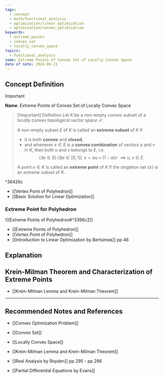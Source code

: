 ```yaml
---
tags:
  - concept
  - math/functional_analysis
  - optimization/linear_optimization
  - optimization/convex_optimization
keywords:
  - extreme_points
  - convex_set
  - locally_convex_space
topics:
  - functional_analysis
name: Extreme Points of Convex Set of Locally Convex Space
date of note: 2024-06-21
---
```


## Concept Definition

>[!important]
>**Name**: Extreme Points of Convex Set of Locally Convex Space

>[!important] Definition
>Let $K$ be a non-empty *convex* subset of a *locally convex topological vector space* $\mathcal{X}.$
>
>A non-empty subset $E$ of $K$ is called an **extreme subset** of $K$ if
>- it is both **convex** and **closed**, 
>- and whenever $x \in E$ is a **convex combination** of vectors $u$ and $v$ in $K$, then both $u$ and $v$ belongs to $E$, i.e. $$(\exists x \in E)\;(\exists \alpha\in [0,1])\;\; x = \alpha u + (1- \alpha)v\; \implies u, v \in E.$$
>
>A point $x \in K$ is called an **extreme point** of $K$ if the singleton set $\{ x \}$ is an *extreme subset* of $K$.

^36426c

- [[Vertex Point of Polyhedron]]
- [[Basic Solution for Linear Optimization]]

### Extreme Point for Polyhedron

![[Extreme Points of Polyhedron#^3396c2]]

- [[Extreme Points of Polyhedron]]
- [[Vertex Point of Polyhedron]]
- [[Introduction to Linear Optimization by Bertsimas]] pp 46


## Explanation



## Krein-Milman Theorem and Characterization of Extreme Points

- [[Krein-Milman Lemma and Krein-Milman Theorem]]




-----------
##  Recommended Notes and References

- [[Convex Optimization Problem]]
- [[Convex Set]]
- [[Locally Convex Space]]

- [[Krein-Milman Lemma and Krein-Milman Theorem]]

- [[Real Analysis by Royden]] pp 295 - pp 296
- [[Partial Differential Equations by Evans]]